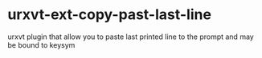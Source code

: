 # urxvt-ext-copy-past-last-line
urxvt plugin that allow you to paste last printed line to the prompt and may be bound to keysym
